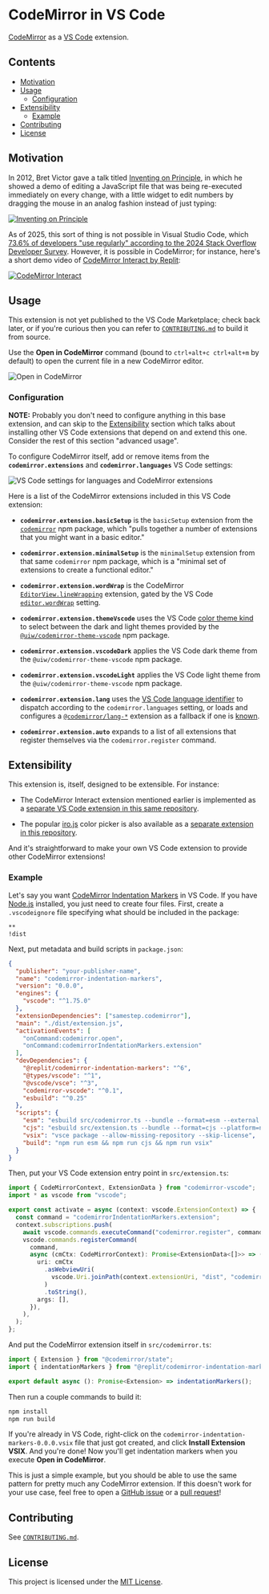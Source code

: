 # CodeMirror in VS Code

[CodeMirror](https://codemirror.net/) as a [VS Code](https://code.visualstudio.com/) extension.

## Contents

<!-- toc -->

- [Motivation](#motivation)
- [Usage](#usage)
  - [Configuration](#configuration)
- [Extensibility](#extensibility)
  - [Example](#example)
- [Contributing](#contributing)
- [License](#license)

<!-- tocstop -->

## Motivation

In 2012, Bret Victor gave a talk titled [Inventing on Principle](https://youtu.be/PUv66718DII), in which he showed a demo of editing a JavaScript file that was being re-executed immediately on every change, with a little widget to edit numbers by dragging the mouse in an analog fashion instead of just typing:

[![Inventing on Principle](images/bret-victor.png)](https://youtu.be/PUv66718DII?t=252)

As of 2025, this sort of thing is not possible in Visual Studio Code, which [73.6% of developers "use regularly" according to the 2024 Stack Overflow Developer Survey](https://survey.stackoverflow.co/2024/technology#1-integrated-development-environment). However, it is possible in CodeMirror; for instance, here's a short demo video of [CodeMirror Interact by Replit](https://github.com/replit/codemirror-interact):

[![CodeMirror Interact](images/codemirror-interact.gif)](https://user-images.githubusercontent.com/9929523/147966613-270cdece-564f-4906-b6e8-b48975a0d9e2.mp4)

## Usage

This extension is not yet published to the VS Code Marketplace; check back later, or if you're curious then you can refer to [`CONTRIBUTING.md`](CONTRIBUTING.md) to build it from source.

Use the **Open in CodeMirror** command (bound to `ctrl+alt+c ctrl+alt+m` by default) to open the current file in a new CodeMirror editor.

![Open in CodeMirror](images/open.png)

### Configuration

**NOTE:** Probably you don't need to configure anything in this base extension, and can skip to the [Extensibility](#extensibility) section which talks about installing other VS Code extensions that depend on and extend this one. Consider the rest of this section "advanced usage".

To configure CodeMirror itself, add or remove items from the **`codemirror.extensions`** and **`codemirror.languages`** VS Code settings:

![VS Code settings for languages and CodeMirror extensions](images/settings.png)

Here is a list of the CodeMirror extensions included in this VS Code extension:

- **`codemirror.extension.basicSetup`** is the `basicSetup` extension from the [`codemirror`](https://github.com/codemirror/basic-setup/tree/86f3699347713440e5b1a50b6a98d82963335d50) npm package, which "pulls together a number of extensions that you might want in a basic editor."

- **`codemirror.extension.minimalSetup`** is the `minimalSetup` extension from that same `codemirror` npm package, which is a "minimal set of extensions to create a functional editor."

- **`codemirror.extension.wordWrap`** is the CodeMirror [`EditorView.lineWrapping`](https://codemirror.net/docs/ref/#view.EditorView^lineWrapping) extension, gated by the VS Code [`editor.wordWrap`](https://code.visualstudio.com/docs/editing/codebasics#_how-do-i-turn-on-word-wrap) setting.

- **`codemirror.extension.themeVscode`** uses the VS Code [color theme kind](https://code.visualstudio.com/api/references/vscode-api#ColorThemeKind) to select between the dark and light themes provided by the [`@uiw/codemirror-theme-vscode`](https://www.npmjs.com/package/@uiw/codemirror-theme-vscode/v/4.23.10) npm package.

- **`codemirror.extension.vscodeDark`** applies the VS Code dark theme from the `@uiw/codemirror-theme-vscode` npm package.

- **`codemirror.extension.vscodeLight`** applies the VS Code light theme from the `@uiw/codemirror-theme-vscode` npm package.

- **`codemirror.extension.lang`** uses the [VS Code language identifier](https://code.visualstudio.com/docs/languages/identifiers) to dispatch according to the `codemirror.languages` setting, or loads and configures a [`@codemirror/lang-*`](https://www.npmjs.com/org/codemirror) extension as a fallback if one is [known](https://code.visualstudio.com/docs/languages/identifiers#_known-language-identifiers).

- **`codemirror.extension.auto`** expands to a list of all extensions that register themselves via the `codemirror.register` command.

## Extensibility

This extension is, itself, designed to be extensible. For instance:

- The CodeMirror Interact extension mentioned earlier is implemented as a [separate VS Code extension in this same repository](packages/codemirror-interact).

- The popular [iro.js](https://iro.js.org/) color picker is also available as a [separate extension in this repository](packages/codemirror-color-picker).

And it's straightforward to make your own VS Code extension to provide other CodeMirror extensions!

### Example

Let's say you want [CodeMirror Indentation Markers](https://www.npmjs.com/package/@replit/codemirror-indentation-markers/v/6.5.3) in VS Code. If you have [Node.js](https://nodejs.org/) installed, you just need to create four files. First, create a `.vscodeignore` file specifying what should be included in the package:

```
**
!dist
```

Next, put metadata and build scripts in `package.json`:

```json
{
  "publisher": "your-publisher-name",
  "name": "codemirror-indentation-markers",
  "version": "0.0.0",
  "engines": {
    "vscode": "^1.75.0"
  },
  "extensionDependencies": ["samestep.codemirror"],
  "main": "./dist/extension.js",
  "activationEvents": [
    "onCommand:codemirror.open",
    "onCommand:codemirrorIndentationMarkers.extension"
  ],
  "devDependencies": {
    "@replit/codemirror-indentation-markers": "^6",
    "@types/vscode": "^1",
    "@vscode/vsce": "^3",
    "codemirror-vscode": "^0.1",
    "esbuild": "^0.25"
  },
  "scripts": {
    "esm": "esbuild src/codemirror.ts --bundle --format=esm --external:@codemirror --external:@lezer --outdir=dist",
    "cjs": "esbuild src/extension.ts --bundle --format=cjs --platform=node --external:vscode --outdir=dist",
    "vsix": "vsce package --allow-missing-repository --skip-license",
    "build": "npm run esm && npm run cjs && npm run vsix"
  }
}
```

Then, put your VS Code extension entry point in `src/extension.ts`:

```typescript
import { CodeMirrorContext, ExtensionData } from "codemirror-vscode";
import * as vscode from "vscode";

export const activate = async (context: vscode.ExtensionContext) => {
  const command = "codemirrorIndentationMarkers.extension";
  context.subscriptions.push(
    await vscode.commands.executeCommand("codemirror.register", command),
    vscode.commands.registerCommand(
      command,
      async (cmCtx: CodeMirrorContext): Promise<ExtensionData<[]>> => ({
        uri: cmCtx
          .asWebviewUri(
            vscode.Uri.joinPath(context.extensionUri, "dist", "codemirror.js"),
          )
          .toString(),
        args: [],
      }),
    ),
  );
};
```

And put the CodeMirror extension itself in `src/codemirror.ts`:

```typescript
import { Extension } from "@codemirror/state";
import { indentationMarkers } from "@replit/codemirror-indentation-markers";

export default async (): Promise<Extension> => indentationMarkers();
```

Then run a couple commands to build it:

```sh
npm install
npm run build
```

If you're already in VS Code, right-click on the `codemirror-indentation-markers-0.0.0.vsix` file that just got created, and click **Install Extension VSIX**. And you're done! Now you'll get indentation markers when you execute **Open in CodeMirror**.

This is just a simple example, but you should be able to use the same pattern for pretty much any CodeMirror extension. If this doesn't work for your use case, feel free to open a [GitHub issue](https://github.com/samestep/codemirror-vscode/issues) or a [pull request](https://github.com/samestep/codemirror-vscode/pulls)!

## Contributing

See [`CONTRIBUTING.md`](CONTRIBUTING.md).

## License

This project is licensed under the [MIT License](LICENSE).
